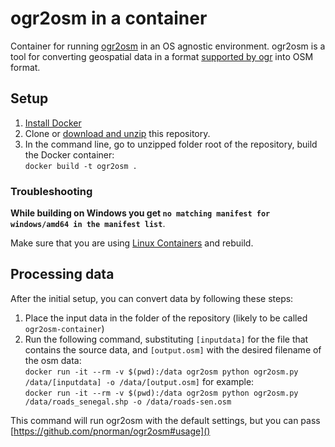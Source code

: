 # ogr2osm in a container
Container for running [ogr2osm](https://github.com/pnorman/ogr2osm) in an OS agnostic environment. ogr2osm is a tool for converting geospatial data in a format [supported by ogr](http://gdal.org/1.11/ogr/ogr_formats.html) into OSM format.

## Setup

1. [Install Docker](https://docs.docker.com/install)
2. Clone or [download and unzip](https://github.com/developmentseed/ogr2osm-container/archive/master.zip) this repository.
3. In the command line, go to unzipped folder root of the repository, build the Docker container:  
`docker build -t ogr2osm .`

### Troubleshooting
**While building on Windows you get `no matching manifest for windows/amd64 in the manifest list`**. 

Make sure that you are using [Linux Containers](https://docs.docker.com/docker-for-windows/#switch-between-windows-and-linux-containers) and rebuild.

## Processing data
After the initial setup, you can convert data by following these steps:

1. Place the input data in the folder of the repository (likely to be called `ogr2osm-container`)
2. Run the following command, substituting `[inputdata]` for the file that contains the source data, and `[output.osm]` with the desired filename of the osm data:  
`docker run -it --rm -v $(pwd):/data ogr2osm python ogr2osm.py /data/[inputdata] -o /data/[output.osm]`
for example:  
`docker run -it --rm -v $(pwd):/data ogr2osm python ogr2osm.py /data/roads_senegal.shp -o /data/roads-sen.osm`

This command will run ogr2osm with the default settings, but you can pass [https://github.com/pnorman/ogr2osm#usage]()
